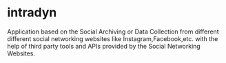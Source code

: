# intradyn
Application based on the Social Archiving or Data Collection from different different social networking websites like Instagram,Facebook,etc. with the help of third party tools and APIs provided by the Social Networking Websites.
